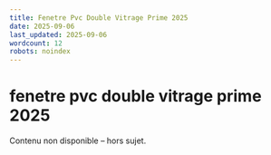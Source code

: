 ```yaml
---
title: Fenetre Pvc Double Vitrage Prime 2025
date: 2025-09-06
last_updated: 2025-09-06
wordcount: 12
robots: noindex
---
```


# fenetre pvc double vitrage prime 2025

Contenu non disponible – hors sujet.